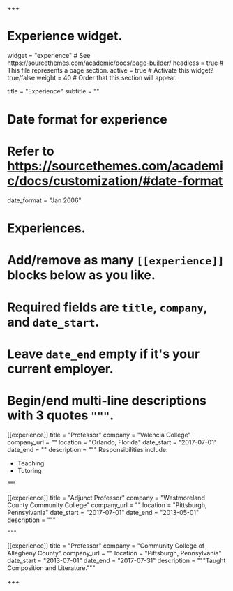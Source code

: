+++
# Experience widget.
widget = "experience"  # See https://sourcethemes.com/academic/docs/page-builder/
headless = true  # This file represents a page section.
active = true  # Activate this widget? true/false
weight = 40  # Order that this section will appear.

title = "Experience"
subtitle = ""

# Date format for experience
#   Refer to https://sourcethemes.com/academic/docs/customization/#date-format
date_format = "Jan 2006"

# Experiences.
#   Add/remove as many `[[experience]]` blocks below as you like.
#   Required fields are `title`, `company`, and `date_start`.
#   Leave `date_end` empty if it's your current employer.
#   Begin/end multi-line descriptions with 3 quotes `"""`.
[[experience]]
  title = "Professor"
  company = "Valencia College"
  company_url = ""
  location = "Orlando, Florida"
  date_start = "2017-07-01"
  date_end = ""
  description = """
  Responsibilities include:

  * Teaching
  * Tutoring

  """

  [[experience]]
    title = "Adjunct Professor"
    company = "Westmoreland County Community College"
    company_url = ""
    location = "Pittsburgh, Pennsylvania"
    date_start = "2017-07-01"
    date_end = "2013-05-01"
    description = """



    """

[[experience]]
  title = "Professor"
  company = "Community College of Allegheny County"
  company_url = ""
  location = "Pittsburgh, Pennsylvania"
  date_start = "2013-07-01"
  date_end = "2017-07-31"
  description = """Taught Composition and Literature."""

+++
